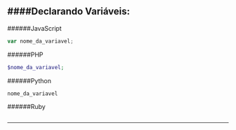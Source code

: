 ####Declarando Variáveis:
---

######JavaScript
```javascript
var nome_da_variavel;
```

######PHP
```php
$nome_da_variavel;
```

######Python
```python
nome_da_variavel
```

######Ruby
```ruby
```
---


